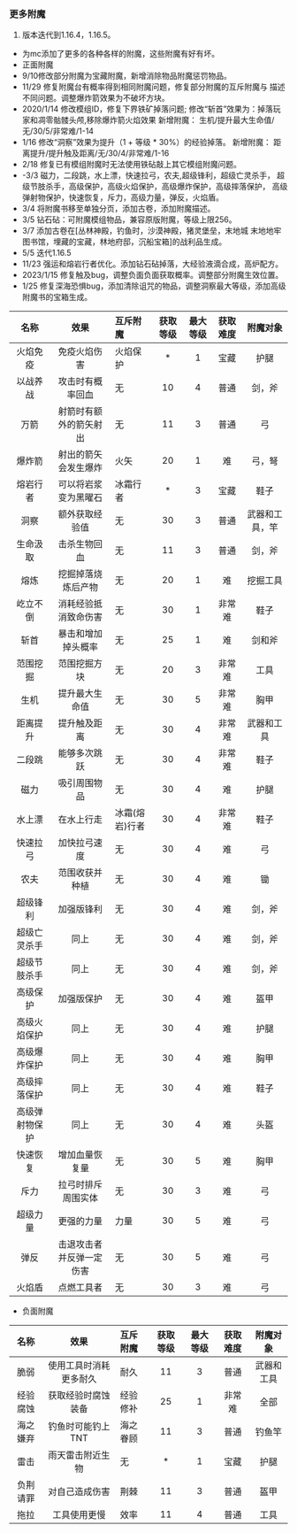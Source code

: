 ### 更多附魔

1. 版本迭代到1.16.4，1.16.5。

* 为mc添加了更多的各种各样的附魔，这些附魔有好有坏。
* 正面附魔
* 9/10修改部分附魔为宝藏附魔，新增消除物品附魔惩罚物品。
* 11/29 修复附魔台有概率得到相同附魔问题，修复部分附魔的互斥附魔与
描述不同问题。调整爆炸箭效果为不破坏方块。
* 2020/1/14 修改模组ID，修复下界铁矿掉落问题;
修改“斩首”效果为：掉落玩家和凋零骷髅头颅,移除爆炸箭火焰效果
新增附魔： 生机/提升最大生命值/无/30/5/非常难/1-14
* 1/16 修改“洞察”效果为提升（1 + 等级 * 30%）的经验掉落。
  新增附魔： 距离提升/提升触及距离/无/30/4/非常难/1-16
* 2/18 修复已有模组附魔时无法使用铁砧敲上其它模组附魔问题。
* -3/3 磁力，二段跳，水上漂，快速拉弓，农夫,超级锋利，超级亡灵杀手，
超级节肢杀手，高级保护，高级火焰保护，高级爆炸保护，高级摔落保护，
高级弹射物保护，快速恢复，斥力，高级力量，弹反，火焰盾。
* 3/4 将附魔书移至单独分页，添加古卷，添加附魔描述。
* 3/5 钻石砧：可附魔模组物品，兼容原版附魔，等级上限256。
* 3/7 添加古卷在[丛林神殿，钓鱼时，沙漠神殿，猪灵堡垒，末地城
  末地地牢图书馆，埋藏的宝藏，林地府邸，沉船宝箱]的战利品生成。
* 5/5 迭代1.16.5
* 11/23 强运和熔岩行者优化。添加钻石砧掉落，大经验液滴合成，高炉配方。
* 2023/1/15 修复触及bug，调整负面负面获取概率。调整部分附魔生效位置。
* 1/25 修复深海恐惧bug，添加清除诅咒的物品，调整洞察最大等级，添加高级附魔书的宝箱生成。

|名称|效果|互斥附魔|获取等级|最大等级|获取难度|附魔对象|
|:---:|:---:|:---|:---:|:---:|:---:|:---:|
|火焰免疫|免疫火焰伤害|火焰保护|*|1|宝藏|护腿|
|以战养战|攻击时有概率回血|无|10|4|普通|剑，斧|
|万箭|射箭时有额外的箭矢射出|无|11|3|普通|弓|
|爆炸箭|射出的箭矢会发生爆炸|火矢|20|1|难|弓，弩|
|熔岩行者|可以将岩浆变为黑曜石|冰霜行者|*|3|宝藏|鞋子|
|洞察|额外获取经验值|无|30|3|普通|武器和工具，竿|
|生命汲取|击杀生物回血|无|11|3|普通|剑，斧|
|熔炼|挖掘掉落烧炼后产物|无|20|1|难|挖掘工具|
|屹立不倒|消耗经验抵消致命伤害|无|30|1|非常难|鞋子|
|斩首|暴击和增加掉头概率|无|25|1|难|剑和斧|
|范围挖掘|范围挖掘方块|无|20|3|非常难|工具|
|生机|提升最大生命值|无|30|5|非常难|胸甲|
|距离提升|提升触及距离|无|30|4|非常难|武器和工具|
|二段跳|能够多次跳跃|无|30|4|非常难|鞋子|
|磁力|吸引周围物品|无|30|4|难|护腿|
|水上漂|在水上行走|冰霜(熔岩)行者|30|4|非常难|鞋子|
|快速拉弓|加快拉弓速度|无|30|4|难|弓|
|农夫|范围收获并种植|无|30|4|难|锄|
|超级锋利|加强版锋利|无|30|4|难|剑，斧|
|超级亡灵杀手|同上|无|30|4|难|剑，斧|
|超级节肢杀手|同上|无|30|4|难|剑，斧|
|高级保护|加强版保护|无|30|4|难|盔甲|
|高级火焰保护|同上|无|30|4|难|护腿|
|高级爆炸保护|同上|无|30|4|难|胸甲|
|高级摔落保护|同上|无|30|4|难|鞋子|
|高级弹射物保护|同上|无|30|4|难|头盔|
|快速恢复|增加血量恢复量|无|30|5|难|胸甲|
|斥力|拉弓时排斥周围实体|无|30|3|难|弓|
|超级力量|更强的力量|力量|30|5|难|弓|
|弹反|击退攻击者并反弹一定伤害|无|30|5|难|弓|
|火焰盾|点燃工具者|无|30|3|难|弓|

* 负面附魔

|名称|效果|互斥附魔|获取等级|最大等级|获取难度|附魔对象|
|:---:|:---:|:---|:---:|:---:|:---:|:---:|
|脆弱|使用工具时消耗更多耐久|耐久|11|3|普通|武器和工具|
|经验腐蚀|获取经验时腐蚀装备|经验修补|25|1|非常难|全部|
|海之嫌弃|钓鱼时可能钓上TNT|海之眷顾|11|3|普通|钓鱼竿|
|雷击|雨天雷击附近生物|无|*|1|宝藏|护腿|
|负荆请罪|对自己造成伤害|荆棘|11|3|普通|盔甲|
|拖拉|工具使用更慢|效率|11|4|普通|工具|
